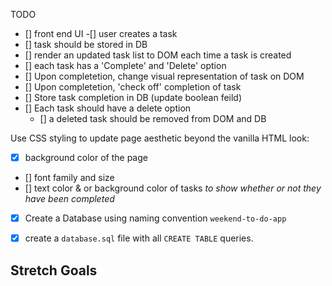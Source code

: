 TODO
- [] front end UI
    -[] user creates a task
- [] task should be stored in DB
- [] render an updated task list to DOM each time a task is created
- [] each task has a 'Complete' and 'Delete' option
- [] Upon completetion, change visual representation of task on DOM
- [] Upon completetion, 'check off' completion of task
- [] Store task completion in DB (update boolean feild)
- [] Each task should have a delete option
    - [] a deleted task should be removed from DOM and DB

Use CSS styling to update page aesthetic beyond the vanilla HTML look:
  - [x] background color of the page
  - [] font family and size
  - [] text color & or background color of tasks *to show whether or not they have been completed*

- [x] Create a Database using naming convention `weekend-to-do-app`
- [x] create a `database.sql` file with all `CREATE TABLE` queries.


## Stretch Goals
